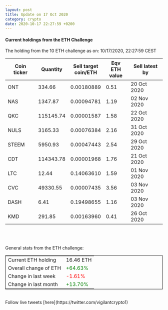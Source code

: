 ```yaml
---
layout: post
title: Update on 17 Oct 2020
category: crypto
date: 2020-10-17 22:27:59 +0200
---
```

<!-- Global site tag (gtag.js) - Google Analytics -->
<script async src="https://www.googletagmanager.com/gtag/js?id=UA-103831149-5"></script>
<script>
  window.dataLayer = window.dataLayer || [];
  function gtag(){dataLayer.push(arguments);}
  gtag('js', new Date());

  gtag('config', 'UA-103831149-5');
</script>


#### Current holdings from the ETH Challenge

The holding from the 10 ETH challenge as on: 10/17/2020, 22:27:59 CEST

|Coin ticker|Quantity|Sell target<br>coin/ETH|Eqv ETH<br>value|Sell latest by|
|-----------|--------|-----------|-----------|--------------|
ONT|334.66|  0.00180889|0.51|20 Oct 2020|
NAS|1347.87|  0.00094781|1.19|02 Nov 2020|
QKC|115145.74|  0.00001587|1.58|22 Oct 2020|
NULS|3165.33|  0.00076384|2.16|31 Oct 2020|
STEEM|5950.93|  0.00047443|2.54|29 Oct 2020|
CDT|114343.78|  0.00001968|1.76|21 Oct 2020|
LTC|12.44|  0.14063610|1.59|01 Nov 2020|
CVC|49330.55|  0.00007435|3.56|03 Nov 2020|
DASH|6.41|  0.19498655|1.16|03 Nov 2020|
KMD|291.85|  0.00163960|0.41|26 Oct 2020|

<br>
<br>
<br>
General stats from the ETH challenge:

<table style="border:1px solid black;margin-left:auto;margin-right:auto;">
	<tbody>
	<tr>
		<td>Current ETH holding</td>
		<td>     16.46 ETH</td>
	</tr>
	<tr>
		<td>Overall change of ETH</td>
		<td><font color="green">+64.63%</font></td>
	</tr>
	<tr>
		<td>Change in last week</td>
		<td><font color="red">-1.61%</font></td>
	</tr>
	<tr>
		<td>Change in last month</td>
		<td><font color="green">+13.70%</font></td>
	</tr>
	</tbody>
</table>

<br>
Follow live tweets [here](https://twitter.com/vigilantcrypto1)
<br>
<br>